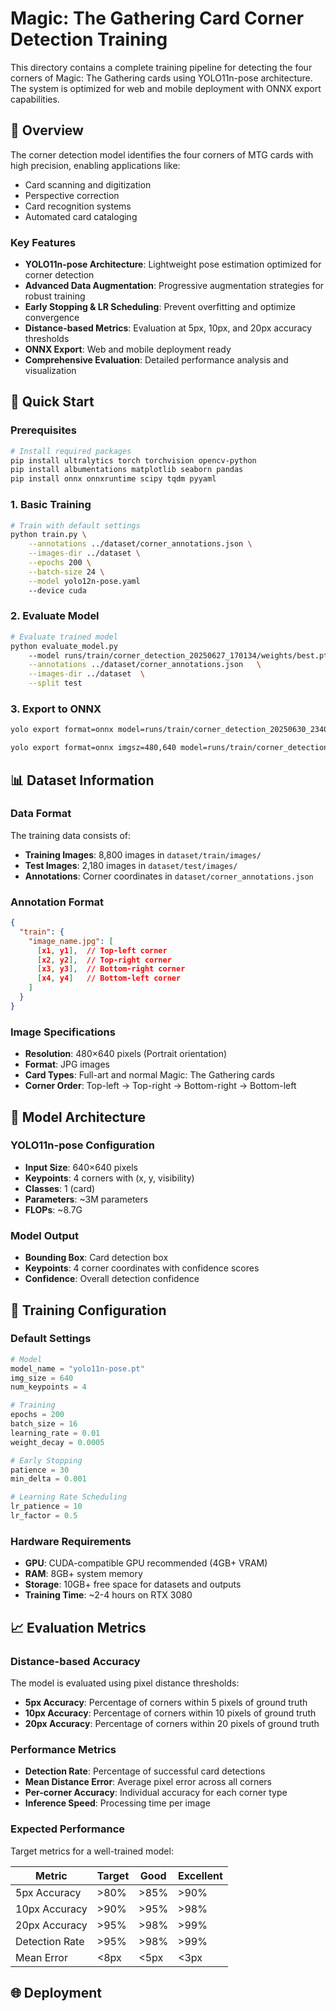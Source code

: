# Magic: The Gathering Card Corner Detection Training

This directory contains a complete training pipeline for detecting the four corners of Magic: The Gathering cards using YOLO11n-pose architecture. The system is optimized for web and mobile deployment with ONNX export capabilities.

## 🎯 Overview

The corner detection model identifies the four corners of MTG cards with high precision, enabling applications like:
- Card scanning and digitization
- Perspective correction
- Card recognition systems
- Automated card cataloging

### Key Features

- **YOLO11n-pose Architecture**: Lightweight pose estimation optimized for corner detection
- **Advanced Data Augmentation**: Progressive augmentation strategies for robust training
- **Early Stopping & LR Scheduling**: Prevent overfitting and optimize convergence
- **Distance-based Metrics**: Evaluation at 5px, 10px, and 20px accuracy thresholds
- **ONNX Export**: Web and mobile deployment ready
- **Comprehensive Evaluation**: Detailed performance analysis and visualization

## 🚀 Quick Start

### Prerequisites

```bash
# Install required packages
pip install ultralytics torch torchvision opencv-python
pip install albumentations matplotlib seaborn pandas
pip install onnx onnxruntime scipy tqdm pyyaml
```

### 1. Basic Training

```bash
# Train with default settings
python train.py \
    --annotations ../dataset/corner_annotations.json \
    --images-dir ../dataset \
    --epochs 200 \
    --batch-size 24 \
    --model yolo12n-pose.yaml
    --device cuda
```

### 2. Evaluate Model

```bash
# Evaluate trained model
python evaluate_model.py
    --model runs/train/corner_detection_20250627_170134/weights/best.pt  \
    --annotations ../dataset/corner_annotations.json   \
    --images-dir ../dataset  \
    --split test
```

### 3. Export to ONNX

```bash
yolo export format=onnx model=runs/train/corner_detection_20250630_234018/weights/best.pt device=0 dynamic=True half=True

yolo export format=onnx imgsz=480,640 model=runs/train/corner_detection_20250630_234018/weights/best.pt device=0 dynamic=True half=True
```

## 📊 Dataset Information

### Data Format

The training data consists of:
- **Training Images**: 8,800 images in `dataset/train/images/`
- **Test Images**: 2,180 images in `dataset/test/images/`
- **Annotations**: Corner coordinates in `dataset/corner_annotations.json`

### Annotation Format

```json
{
  "train": {
    "image_name.jpg": [
      [x1, y1],  // Top-left corner
      [x2, y2],  // Top-right corner
      [x3, y3],  // Bottom-right corner
      [x4, y4]   // Bottom-left corner
    ]
  }
}
```

### Image Specifications

- **Resolution**: 480×640 pixels (Portrait orientation)
- **Format**: JPG images
- **Card Types**: Full-art and normal Magic: The Gathering cards
- **Corner Order**: Top-left → Top-right → Bottom-right → Bottom-left

## 🧠 Model Architecture

### YOLO11n-pose Configuration

- **Input Size**: 640×640 pixels
- **Keypoints**: 4 corners with (x, y, visibility)
- **Classes**: 1 (card)
- **Parameters**: ~3M parameters
- **FLOPs**: ~8.7G

### Model Output

- **Bounding Box**: Card detection box
- **Keypoints**: 4 corner coordinates with confidence scores
- **Confidence**: Overall detection confidence

## 🔧 Training Configuration

### Default Settings

```python
# Model
model_name = "yolo11n-pose.pt"
img_size = 640
num_keypoints = 4

# Training
epochs = 200
batch_size = 16
learning_rate = 0.01
weight_decay = 0.0005

# Early Stopping
patience = 30
min_delta = 0.001

# Learning Rate Scheduling
lr_patience = 10
lr_factor = 0.5
```

### Hardware Requirements

- **GPU**: CUDA-compatible GPU recommended (4GB+ VRAM)
- **RAM**: 8GB+ system memory
- **Storage**: 10GB+ free space for datasets and outputs
- **Training Time**: ~2-4 hours on RTX 3080

## 📈 Evaluation Metrics

### Distance-based Accuracy

The model is evaluated using pixel distance thresholds:

- **5px Accuracy**: Percentage of corners within 5 pixels of ground truth
- **10px Accuracy**: Percentage of corners within 10 pixels of ground truth  
- **20px Accuracy**: Percentage of corners within 20 pixels of ground truth

### Performance Metrics

- **Detection Rate**: Percentage of successful card detections
- **Mean Distance Error**: Average pixel error across all corners
- **Per-corner Accuracy**: Individual accuracy for each corner type
- **Inference Speed**: Processing time per image

### Expected Performance

Target metrics for a well-trained model:

| Metric | Target | Good | Excellent |
|--------|--------|------|-----------|
| 5px Accuracy | >80% | >85% | >90% |
| 10px Accuracy | >90% | >95% | >98% |
| 20px Accuracy | >95% | >98% | >99% |
| Detection Rate | >95% | >98% | >99% |
| Mean Error | <8px | <5px | <3px |

## 🌐 Deployment